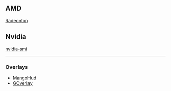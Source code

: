 ## AMD
[Radeontop](https://github.com/clbr/radeontop)

## Nvidia
[nvidia-smi](https://nvidia.custhelp.com/app/answers/detail/a_id/3751/~/useful-nvidia-smi-queries)

---

### Overlays
+ [MangoHud](https://github.com/flightlessmango/MangoHud)
+ [GOverlay](https://github.com/benjamimgois/goverlay)
